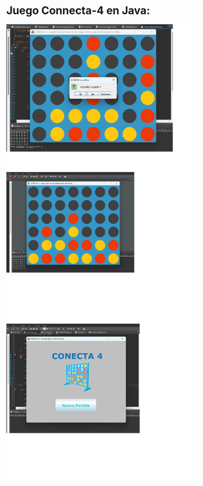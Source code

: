 # Juego Connecta-4 en Java:

<img src="media/miniatura-conecta4-java4.png" alt="game img"/>
<img src="media/miniatura-conecta4-java3.png" alt="game img"/>
<img src="media/miniatura-conecta4-java1.png" alt="game img"/>
